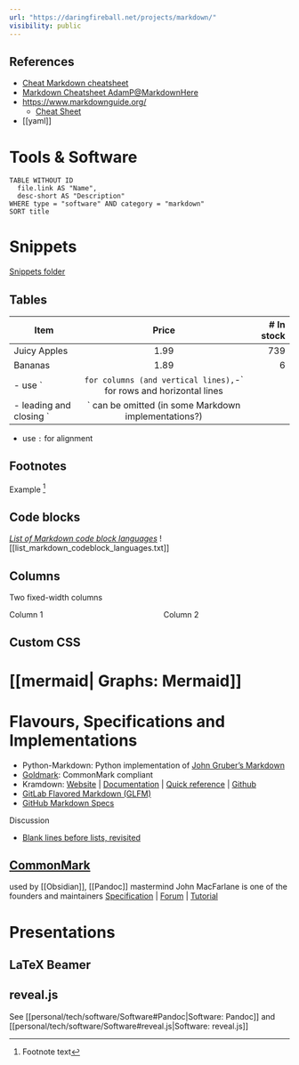 ```yaml
---
url: "https://daringfireball.net/projects/markdown/"
visibility: public
---
```

## References
- [Cheat Markdown cheatsheet](file://.config/cheat/cheatsheets/personal/markdown)
- [Markdown Cheatsheet AdamP@MarkdownHere](https://github.com/adam-p/markdown-here/wiki/Markdown-Cheatsheet)
- https://www.markdownguide.org/
  - [Cheat Sheet](https://www.markdownguide.org/cheat-sheet/)
- [[yaml]]


# Tools & Software
```dataview
TABLE WITHOUT ID
  file.link AS "Name",
  desc-short AS "Description"
WHERE type = "software" AND category = "markdown"
SORT title
```

# Snippets
[Snippets folder](file://src)

## Tables

| Item | Price | # In stock |
|--------------|:-----:|-----------:|
| Juicy Apples | 1.99 | 739 |
| Bananas | 1.89 | 6 |
- use `|` for columns (and vertical lines), `-` for rows and horizontal lines
- leading and closing `|` can be omitted (in some Markdown implementations?)
- use `:` for alignment

## Footnotes
Example [^1]
[^1]: Footnote text

## Code blocks
[_List of Markdown code block languages_](https://markdown.land/markdown-code-block)
![[list_markdown_codeblock_languages.txt]]

## Columns

Two fixed-width columns
<div style="display: flex; justify-content: space-between; width: 100%">
<div style="width: 45%">
Column 1
</div>
<div style="width: 45%">
Column 2
</div>
</div>

## Custom CSS

<!-- Doesn't work atm
Font Awesome icons: include relevant `.css` files, then use HTML
<i class="fa-brands fa-linux"></i> -->


# [[mermaid| Graphs: Mermaid]]

# Flavours, Specifications and Implementations

- Python-Markdown: Python implementation of [John Gruber’s Markdown](https://daringfireball.net/projects/markdown/)
- [Goldmark](https://github.com/yuin/goldmark/): CommonMark compliant
- Kramdown: [Website](https://kramdown.gettalong.org/) | [Documentation](https://kramdown.gettalong.org/documentation.html) | [Quick reference](https://kramdown.gettalong.org/quickref.html) | [Github](https://github.com/gettalong/kramdown)
- [GitLab Flavored Markdown (GLFM)](https://docs.gitlab.com/ee/user/markdown.html)
- [GitHub Markdown Specs](https://github.github.com/gfm/)

Discussion
- [Blank lines before lists, revisited](https://talk.commonmark.org/t/blank-lines-before-lists-revisited/1990/5)

## [CommonMark](http://commonmark.org/)
used by [[Obsidian]], [[Pandoc]] mastermind John MacFarlane is one of the founders and maintainers
[Specification](https://spec.commonmark.org/0.30/) | [Forum](https://talk.commonmark.org/) | [Tutorial](https://commonmark.org/help/tutorial/)


# Presentations

## LaTeX Beamer

## reveal.js
See [[personal/tech/software/Software#Pandoc|Software: Pandoc]] and [[personal/tech/software/Software#reveal.js|Software: reveal.js]]
